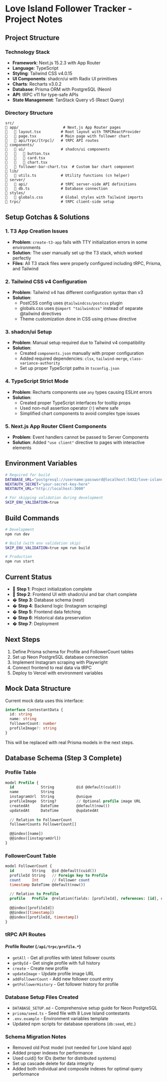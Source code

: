 # Love Island Follower Tracker - Project Notes

## Project Structure

### Technology Stack
- **Framework**: Next.js 15.2.3 with App Router
- **Language**: TypeScript
- **Styling**: Tailwind CSS v4.0.15
- **UI Components**: shadcn/ui with Radix UI primitives
- **Charts**: Recharts v3.0.2
- **Database**: Prisma ORM with PostgreSQL (Neon)
- **API**: tRPC v11 for type-safe APIs
- **State Management**: TanStack Query v5 (React Query)

### Directory Structure
```
src/
   app/                    # Next.js App Router pages
      layout.tsx         # Root layout with TRPCReactProvider
      page.tsx           # Main page with follower chart
      api/trpc/[trpc]/   # tRPC API routes
   components/
      ui/                # shadcn/ui components
         button.tsx
         card.tsx
         chart.tsx
      follower-bar-chart.tsx  # Custom bar chart component
   lib/
      utils.ts           # Utility functions (cn helper)
   server/
      api/               # tRPC server-side API definitions
      db.ts              # Database connection
   styles/
      globals.css        # Global styles with Tailwind imports
   trpc/                  # tRPC client-side setup
```

## Setup Gotchas & Solutions

### 1. T3 App Creation Issues
- **Problem**: `create-t3-app` fails with TTY initialization errors in some environments
- **Solution**: The user manually set up the T3 stack, which worked perfectly
- **Files**: All T3 stack files were properly configured including tRPC, Prisma, and Tailwind

### 2. Tailwind CSS v4 Configuration
- **Problem**: Tailwind v4 has different configuration syntax than v3
- **Solution**: 
  - PostCSS config uses `@tailwindcss/postcss` plugin
  - globals.css uses `@import "tailwindcss"` instead of separate @tailwind directives
  - Theme customization done in CSS using `@theme` directive

### 3. shadcn/ui Setup
- **Problem**: Manual setup required due to Tailwind v4 compatibility
- **Solution**: 
  - Created `components.json` manually with proper configuration
  - Added required dependencies: `clsx`, `tailwind-merge`, `class-variance-authority`
  - Set up proper TypeScript paths in `tsconfig.json`

### 4. TypeScript Strict Mode
- **Problem**: Recharts components use `any` types causing ESLint errors
- **Solution**: 
  - Created proper TypeScript interfaces for tooltip props
  - Used non-null assertion operator (`!`) where safe
  - Simplified chart components to avoid complex type issues

### 5. Next.js App Router Client Components
- **Problem**: Event handlers cannot be passed to Server Components
- **Solution**: Added `"use client"` directive to pages with interactive elements

## Environment Variables
```bash
# Required for build
DATABASE_URL="postgresql://username:password@localhost:5432/love-island-db?schema=public"
NEXTAUTH_SECRET="your-secret-key-here"
NEXTAUTH_URL="http://localhost:3000"

# For skipping validation during development
SKIP_ENV_VALIDATION=true
```

## Build Commands
```bash
# Development
npm run dev

# Build (with env validation skip)
SKIP_ENV_VALIDATION=true npm run build

# Production
npm run start
```

## Current Status
-  **Step 1**: Project initialization complete
-  **Step 2**: Frontend UI with shadcn/ui and bar chart complete
- � **Step 3**: Database schema (next)
- � **Step 4**: Backend logic (Instagram scraping)
- � **Step 5**: Frontend data fetching
- � **Step 6**: Historical data preservation
- � **Step 7**: Deployment

## Next Steps
1. Define Prisma schema for Profile and FollowerCount tables
2. Set up Neon PostgreSQL database connection
3. Implement Instagram scraping with Playwright
4. Connect frontend to real data via tRPC
5. Deploy to Vercel with environment variables

## Mock Data Structure
Current mock data uses this interface:
```typescript
interface ContestantData {
  id: string
  name: string
  followerCount: number
  profileImage?: string
}
```

This will be replaced with real Prisma models in the next steps.

## Database Schema (Step 3 Complete)

### Profile Table
```sql
model Profile {
  id            String          @id @default(cuid())
  name          String
  instagramUrl  String          @unique
  profileImage  String?         // Optional profile image URL
  createdAt     DateTime        @default(now())
  updatedAt     DateTime        @updatedAt
  
  // Relation to FollowerCount
  followerCounts FollowerCount[]
  
  @@index([name])
  @@index([instagramUrl])
}
```

### FollowerCount Table
```sql
model FollowerCount {
  id        String   @id @default(cuid())
  profileId String   // Foreign key to Profile
  count     Int      // Follower count
  timestamp DateTime @default(now())
  
  // Relation to Profile
  profile   Profile  @relation(fields: [profileId], references: [id], onDelete: Cascade)
  
  @@index([profileId])
  @@index([timestamp])
  @@index([profileId, timestamp])
}
```

### tRPC API Routes

#### Profile Router (`/api/trpc/profile.*`)
- `getAll` - Get all profiles with latest follower counts
- `getById` - Get single profile with full history  
- `create` - Create new profile
- `updateImage` - Update profile image URL
- `addFollowerCount` - Add new follower count entry
- `getFollowerHistory` - Get follower history for profile

### Database Setup Files Created
- `DATABASE_SETUP.md` - Comprehensive setup guide for Neon PostgreSQL
- `prisma/seed.ts` - Seed file with 8 Love Island contestants
- `.env.example` - Environment variables template
- Updated npm scripts for database operations (`db:seed`, etc.)

### Schema Migration Notes
- Removed old Post model (not needed for Love Island app)
- Added proper indexes for performance
- Used cuid() for IDs (better for distributed systems)
- Set up cascade delete for data integrity
- Added both individual and composite indexes for optimal query performance